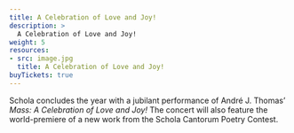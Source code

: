 ```yaml
---
title: A Celebration of Love and Joy!
description: >
  A Celebration of Love and Joy!
weight: 5
resources:
- src: image.jpg
  title: A Celebration of Love and Joy!
buyTickets: true
---
```


Schola concludes the year with a jubilant performance of Andr&eacute; J. Thomas&rsquo;
_Mass&colon; A Celebration of Love and Joy!_
The concert will also feature the world-premiere of a new work from the Schola Cantorum Poetry Contest.
